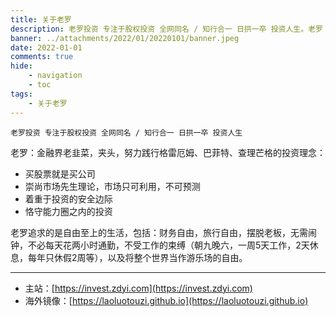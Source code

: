 ```yaml
---
title: 关于老罗
description: 老罗投资 专注于股权投资 全网同名 / 知行合一 日拱一卒 投资人生。老罗：金融界老韭菜，夹头，努力践行格雷厄姆、巴菲特、查理芒格的投资理念：买股票就是买公司，崇尚市场先生理论，市场只可利用，不可预测，着重于投资的安全边际，恪守能力圈之内的投资。
banner: ../attachments/2022/01/20220101/banner.jpeg
date: 2022-01-01
comments: true
hide:
    - navigation
    - toc
tags:
    - 关于老罗
---
```


```
老罗投资 专注于股权投资 全网同名 / 知行合一 日拱一卒 投资人生
```

老罗：金融界老韭菜，夹头，努力践行格雷厄姆、巴菲特、查理芒格的投资理念：

+ 买股票就是买公司
+ 崇尚市场先生理论，市场只可利用，不可预测
+ 着重于投资的安全边际
+ 恪守能力圈之内的投资

老罗追求的是自由至上的生活，包括：财务自由，旅行自由，摆脱老板，无需闹钟，不必每天花两小时通勤，不受工作的束缚（朝九晚六，一周5天工作，2天休息，每年只休假2周等），以及将整个世界当作游乐场的自由。

----

+ 主站：[https://invest.zdyi.com](https://invest.zdyi.com)
+ 海外镜像：[https://laoluotouzi.github.io](https://laoluotouzi.github.io)
